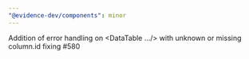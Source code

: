```yaml
---
"@evidence-dev/components": minor
---
```


Addition of error handling on <DataTable .../> with unknown or missing column.id fixing #580
